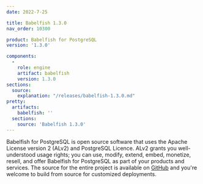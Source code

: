 ```yaml
---
date: 2022-7-25

title: Babelfish 1.3.0
nav_order: 10300

product: Babelfish for PostgreSQL
version: '1.3.0'

components:
  -
    role: engine
    artifact: babelfish
    version: 1.3.0
sections:
  source:
    explanation: "/releases/babelfish-1.3.0.md"
pretty:
  artifacts:
    babelfish: ''
  sections:
    source: 'Babelfish 1.3.0'
---
```


Babelfish for PostgreSQL is open source software that uses the Apache License version 2 (ALv2) and PostgreSQL Licence. ALv2 grants you well-understood usage rights; you can use, modify, extend, embed, monetize, resell, and offer Babelfish for PostgreSQL as part of your products and services. The source for the entire project is available on [GitHub](https://github.com/babelfish-for-postgresql) and you're welcome to build from source for customized deployments. 
